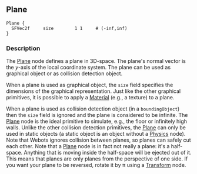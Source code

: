 ## Plane

```
Plane {
  SFVec2f     size        1 1     # (-inf,inf)
}
```

### Description

The [Plane](#plane) node defines a plane in 3D-space. The plane's normal vector
is the *y*-axis of the local coordinate system. The plane can be used as
graphical object or as collision detection object.

When a plane is used as graphical object, the `size` field specifies the
dimensions of the graphical representation. Just like the other graphical
primitives, it is possible to apply a [Material](#material) (e.g., a texture) to
a plane.

When a plane is used as collision detection object (in a `boundingObject`) then
the `size` field is ignored and the plane is considered to be infinite. The
[Plane](#plane) node is the ideal primitive to simulate, e.g., the floor or
infinitely high walls. Unlike the other collision detection primitives, the
[Plane](#plane) can only be used in static objects (a static object is an object
without a [Physics](#physics) node). Note that Webots ignores collision between
planes, so planes can safely cut each other. Note that a [Plane](#plane) node is
in fact not really a plane: it's a half-space. Anything that is moving inside
the half-space will be ejected out of it. This means that planes are only planes
from the perspective of one side. If you want your plane to be reversed, rotate
it by π using a [Transform](#transform) node.

